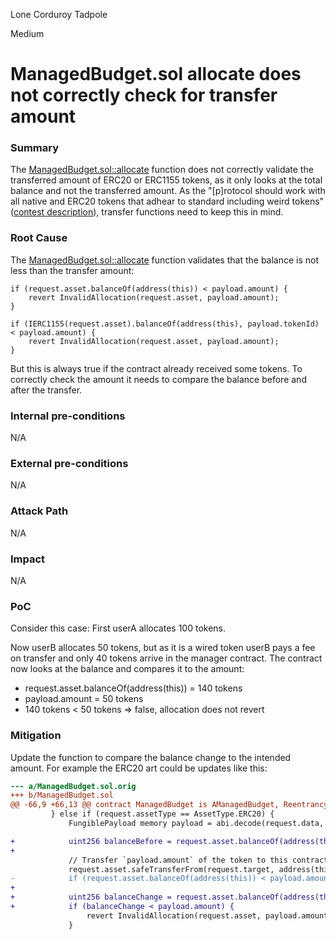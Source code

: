 Lone Corduroy Tadpole

Medium

# ManagedBudget.sol allocate does not correctly check for transfer amount

### Summary

The [ManagedBudget.sol::allocate](https://github.com/sherlock-audit/2024-06-boost-aa-wallet/blob/main/boost-protocol/packages/evm/contracts/budgets/ManagedBudget.sol#L57-L90) function does not correctly validate the transferred amount of ERC20 or ERC1155 tokens, as it only looks at the total balance and not the transferred amount. As the "[p]rotocol should work with all native and ERC20 tokens that adhear to standard including weird tokens" ([contest description](https://github.com/sherlock-audit/2024-06-boost-aa-wallet/blob/main/README.md#q-if-you-are-integrating-tokens-are-you-allowing-only-whitelisted-tokens-to-work-with-the-codebase-or-any-complying-with-the-standard-are-they-assumed-to-have-certain-properties-eg-be-non-reentrant-are-there-any-types-of-weird-tokens-you-want-to-integrate)), transfer functions need to keep this in mind.

### Root Cause

The [ManagedBudget.sol::allocate](https://github.com/sherlock-audit/2024-06-boost-aa-wallet/blob/main/boost-protocol/packages/evm/contracts/budgets/ManagedBudget.sol#L57-L90) function validates that the balance is not less than the transfer amount:
```solidity
if (request.asset.balanceOf(address(this)) < payload.amount) {
    revert InvalidAllocation(request.asset, payload.amount);
}
```
```solidity
if (IERC1155(request.asset).balanceOf(address(this), payload.tokenId) < payload.amount) {
    revert InvalidAllocation(request.asset, payload.amount);
}
```

But this is always true if the contract already received some tokens. To correctly check the amount it needs to compare the balance before and after the transfer. 

### Internal pre-conditions

N/A

### External pre-conditions

N/A

### Attack Path

N/A

### Impact

N/A

### PoC

Consider this case:
First userA allocates 100 tokens.

Now userB allocates 50 tokens, but as it is a wired token userB pays a fee on transfer and only 40 tokens arrive in the manager contract. The contract now looks at the balance and compares it to the amount: 
  -  request.asset.balanceOf(address(this)) = 140 tokens
  - payload.amount = 50 tokens
  - 140 tokens < 50 tokens => false, allocation does not revert

### Mitigation

Update the function to compare the balance change to the intended amount. For example the ERC20 art could be updates like this:
```diff
--- a/ManagedBudget.sol.orig
+++ b/ManagedBudget.sol
@@ -66,9 +66,13 @@ contract ManagedBudget is AManagedBudget, ReentrancyGuard {
         } else if (request.assetType == AssetType.ERC20) {
             FungiblePayload memory payload = abi.decode(request.data, (FungiblePayload));

+            uint256 balanceBefore = request.asset.balanceOf(address(this));
+
             // Transfer `payload.amount` of the token to this contract
             request.asset.safeTransferFrom(request.target, address(this), payload.amount);
-            if (request.asset.balanceOf(address(this)) < payload.amount) {
+
+            uint256 balanceChange = request.asset.balanceOf(address(this)) - balanceBefore;
+            if (balanceChange < payload.amount) {
                 revert InvalidAllocation(request.asset, payload.amount);
             }
```